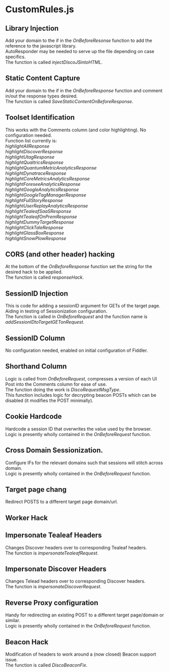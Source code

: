 # CustomRules.js

## Library Injection
Add your domain to the if in the _OnBeforeResonse_ function to add the reference to the javascript library.</br>
AutoResponder may be needed to serve up the file depending on case specifics.</br>
The function is called _injectDiscoJSintoHTML_.

##  Static Content Capture
Add your domain to the if in the _OnBeforeResponse_ function and comment in/out the response types desired.</br>
The function is called _SaveStaticContentOnBeforeResponse_.

##  Toolset Identification
This works with the Comments column (and color highlighting).  No configuration needed.</br>
Function list currently is:</br>
_highlightAllResponse_</br>
_highlightDiscoverResponse_</br>
_highlightUtagResponse_</br>
_highlightQualtricsResponse_</br>
_highlightQuantumMetricAnalyticsResponse_</br>
_highlightDynatraceResponse_</br>
_highlightCoreMetricsAnalyticsResponse_</br>
_highlightForeseeAnalyticsResponse_</br>
_highlightGoogleAnalyticsResponse_</br>
_highlightGoogleTagManagerResponse_</br>
_highlightFullStoryResponse_</br>
_highlightUserReplayAnalyticsResponse_</br>
_highlightTealeafSaaSResponse_</br>
_highlightTealeafOnPremResponse_</br>
_highlightDummyTargetResponse_</br>
_highlightClickTaleResponse_</br>
_highlightGlassBoxResponse_</br>
_highlightSnowPlowResponse_</br>

##  CORS (and other header) hacking
At the bottom of the _OnBeforeResponse_ function set the string for the desired hack to be applied.</br>
The function is called _responseHack_.

##  SessionID Injection
This is code for adding a sessionID argument for GETs of the target page.  Aiding in testing of Sessionization configuration.</br>
The function is called in _OnBeforeRequest_ and the function name is _addSessionIDtoTargetGETonRequest_.

##  SessionID Column
No configuration needed, enabled on initial configuration of Fiddler.

##  Shorthand Column
Logic is called from _OnBeforeRequest_, compresses a version of each UI Post into the Comments column for ease of use.</br>
The function doing the work is _DiscoRequestMsgType_.</br>
This function includes logic for decrypting beacon POSTs which can be disabled (it modifies the POST minimally).

##  Cookie Hardcode
Hardcode a session ID that overwrites the value used by the browser.</br>
Logic is presently wholly contained in the _OnBeforeRequest_ function.

##  Cross Domain Sessionization.
Configure IFs for the relevant domains such that sessions will stitch across domain.</br>
Logic is presently wholly contained in the _OnBeforeRequest_ function.

##  Target page chang
Redirect POSTS to a different target page domain/url.

##  Worker Hack

##  Impersonate Tealeaf Headers
Changes Discover headers over to corresponding Tealeaf headers.</br>
The function is _impersonateTealeafRequest_.

##  Impersonate Discover Headers
Changes Telead headers over to corresponding Discover headers.</br>
The function is _impersonateDiscoverRequest_.

## Reverse Proxy configuration
Handy for redirecting an existing POST to a different target page/domain or similar.</br>
Logic is presently wholly contained in the _OnBeforeRequest_ function.

##  Beacon Hack
Modification of headers to work around a (now closed) Beacon support issue.</br>
The function is called _DiscoBeaconFix_.

